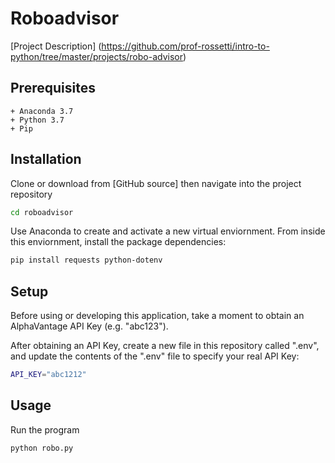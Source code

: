 # Roboadvisor

[Project Description]
(https://github.com/prof-rossetti/intro-to-python/tree/master/projects/robo-advisor)

## Prerequisites 

    + Anaconda 3.7
    + Python 3.7
    + Pip

## Installation

Clone or download from [GitHub source] then navigate into the project repository 

```sh
cd roboadvisor
```

Use Anaconda to create and activate a new virtual enviornment. From inside this enviornment, install the package dependencies:

```sh
pip install requests python-dotenv
```
## Setup 

Before using or developing this application, take a moment to obtain an AlphaVantage API Key (e.g. "abc123").

After obtaining an API Key, create a new file in this repository called ".env", and update the contents of the ".env" file to specify your real API Key:

```sh
API_KEY="abc1212"
```

## Usage 

Run the program 

```py
python robo.py
```